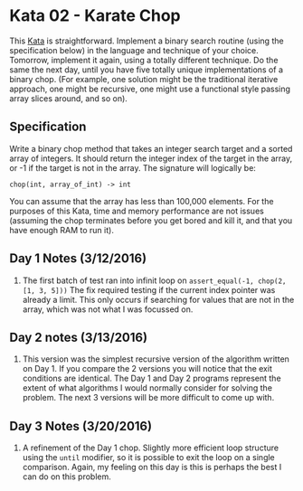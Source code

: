 # Kata 02 - Karate Chop
This [Kata](http://codekata.com/kata/kata02-karate-chop/) is straightforward. 
Implement a binary search routine (using the specification below) in the 
language and technique of your choice. Tomorrow, implement it again, using a 
totally different technique. Do the same the next day, until you have five 
totally unique implementations of a binary chop. (For example, one solution 
might be the traditional iterative approach, one might be recursive, one might 
use a functional style passing array slices around, and so on).

## Specification
Write a binary chop method that takes an integer search target and a sorted 
array of integers. It should return the integer index of the target in the array, 
or -1 if the target is not in the array. The signature will logically be:

`chop(int, array_of_int) -> int`
 
You can assume that the array has less than 100,000 elements. For the purposes 
of this Kata, time and memory performance are not issues (assuming the chop 
terminates before you get bored and kill it, and that you have enough RAM to 
run it).

## Day 1 Notes (3/12/2016)
1. The first batch of test ran into infinit loop on `assert_equal(-1, chop(2, [1, 3, 5]))`
The fix required testing if the current index pointer was already a limit. This only occurs if searching
for values that are not in the array, which was not what I was focussed on. 

## Day 2 notes (3/13/2016)
1. This version was the simplest recursive version of the algorithm written on 
Day 1. If you compare the 2 versions you will notice that the exit conditions
are identical. The Day 1 and Day 2 programs represent the extent of what algorithms 
I would normally consider for solving the problem. The next 3 versions will be
more difficult to come up with.

## Day 3 Notes (3/20/2016)
1. A refinement of the Day 1 chop. Slightly more efficient loop structure using
the `until` modifier, so it is possible to exit the loop on a single comparison.
Again, my feeling on this day is this is perhaps the best I can do on this 
problem. 


